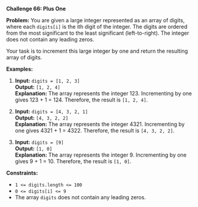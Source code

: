 **Challenge 66: Plus One**

**Problem:**
You are given a large integer represented as an array of digits, where each `digits[i]` is the ith digit of the integer. The digits are ordered from the most significant to the least significant (left-to-right). The integer does not contain any leading zeros.

Your task is to increment this large integer by one and return the resulting array of digits.

**Examples:**

1. **Input:** `digits = [1, 2, 3]`  
   **Output:** `[1, 2, 4]`  
   **Explanation:** The array represents the integer 123. Incrementing by one gives 123 + 1 = 124. Therefore, the result is `[1, 2, 4]`.

2. **Input:** `digits = [4, 3, 2, 1]`  
   **Output:** `[4, 3, 2, 2]`  
   **Explanation:** The array represents the integer 4321. Incrementing by one gives 4321 + 1 = 4322. Therefore, the result is `[4, 3, 2, 2]`.

3. **Input:** `digits = [9]`  
   **Output:** `[1, 0]`  
   **Explanation:** The array represents the integer 9. Incrementing by one gives 9 + 1 = 10. Therefore, the result is `[1, 0]`.

**Constraints:**

- `1 <= digits.length <= 100`
- `0 <= digits[i] <= 9`
- The array `digits` does not contain any leading zeros.
